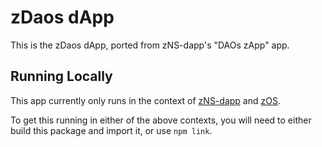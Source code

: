 # zDaos dApp

This is the zDaos dApp, ported from zNS-dapp's "DAOs zApp" app.

## Running Locally

This app currently only runs in the context of [zNS-dapp](https://github.com/zer0-os/zNS-dapp) and [zOS](https://github.com/zer0-os/zOS).

To get this running in either of the above contexts, you will need to either build this package and import it, or use `npm link`.
